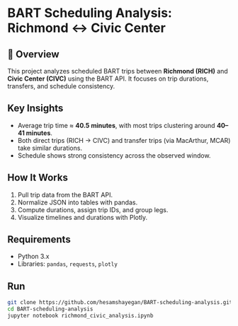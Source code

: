 # BART Scheduling Analysis: Richmond ↔ Civic Center

## 🚆 Overview
This project analyzes scheduled BART trips between **Richmond (RICH)** and **Civic Center (CIVC)** using the BART API. It focuses on trip durations, transfers, and schedule consistency.

## Key Insights
- Average trip time ≈ **40.5 minutes**, with most trips clustering around **40–41 minutes**.  
- Both direct trips (RICH → CIVC) and transfer trips (via MacArthur, MCAR) take similar durations.  
- Schedule shows strong consistency across the observed window.

## How It Works
1. Pull trip data from the BART API.  
2. Normalize JSON into tables with pandas.  
3. Compute durations, assign trip IDs, and group legs.  
4. Visualize timelines and durations with Plotly.

## Requirements
- Python 3.x  
- Libraries: `pandas`, `requests`, `plotly`

## Run
```bash
git clone https://github.com/hesamshayegan/BART-scheduling-analysis.git
cd BART-scheduling-analysis
jupyter notebook richmond_civic_analysis.ipynb
